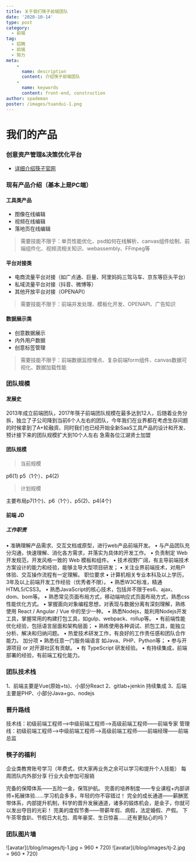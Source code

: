 ```yaml
---
title: 关于我们筷子前端团队
date: '2020-10-14'
type: post
category:
  - 前端
tag:
  - 招聘
  - 前端
  - 努力
meta:
    -
      name: description
      content: 介绍筷子前端团队
    -
      name: keywords
      content: front-end, construction
author: spademan
poster: /images/tuandui-1.png
---
```


# 我们的产品

### 创意资产管理&决策优化平台

* [详细介绍筷子官网](https://superme.kuaizi.co/zh/pc/)

### 现有产品介绍（基本上是PC端）

#### 工具类产品

* 图像在线编辑
* 视频在线编辑
* 落地页在线编辑

> 需要技能不限于：单页性能优化、psd如何在线解析、canvas组件绘制、前端组件化、视频流相关知识、webassembly、FFmpeg等

#### 平台对接类
* 电商流量平台对接（如广点通、巨量、阿里妈妈三驾马车、京东等巨头平台）
* 私域流量平台对接（抖音、微博等）
* 其他开放平台对接（OPENAPI）

> 需要技能不限于：前端并发处理、模板化开发、OPENAPI、广告知识

#### 数据展示类
* 创意数据展示
* 内外用户数据
* 创意标签管理

> 需要技能不限于：前端数据监控埋点、复杂前端form组件、canvas数据可视化、数据加载性能


### 团队规模
#### 发展史
2013年成立前端团队，2017年筷子前端团队规模在最多达到12人，后随着业务分拆，独立了子公司降到当前6个人左右的团队，今年我们在业界都在考虑生存问题的时候拿到了A+轮融资、同时我们也已经开始全新SaaS工具产品的设计和开发、预计接下来的团队规模扩大到10个人左右 急需各位江湖贤士加盟

#### 团队规模
> 当前规模

p6(1) p5（1个）、p4(2)

> 计划规模

主要布局p7(1个)、p6（1个）、p5(2)、p4(4个)

#### 前端 JD
##### 工作职责
• 准确理解产品需求、交互文档或原型，进行web产品前端开发。
• 与产品团队充分沟通，快速理解、消化各方需求，并落实为具体的开发工作。
• 负责制定 Web 开发规范，开发风格一致的 Web 模板和组件。 
• 技术视野广阔，有主导前端技术方案设计的能力和经验，能够主导大型项目研发； 
• 关注业界前端技术，对用户体验、交互操作流程有一定理解。
职位要求
• 计算机相关专业本科及以上学历， 3年及以上前端开发工作经验（优秀者不限）。 
• 熟悉W3C标准，精通HTML5/CSS3。 
• 熟悉JavaScript的核心技术，包括并不限于es6、ajax、dom、bom等。 
• 熟悉常见页面布局方式，移动端响应式页面布局方式，熟悉css性能优化方式。 
• 掌握面向对象编程思想，对表现与数据分离有深刻理解，熟练使用 React / Angular / Vue 中的至少一种。 
• 熟悉Nodejs，能利用Nodejs开发工具，掌握常用的构建打包工具，如gulp、webpack、rollup等。 
• 有前端性能优化经验，包括语言层面和架构层面； 
• 熟练使用各种调试、抓包工具，能独立分析、解决和归纳问题。 
• 热爱技术研发工作，有良好的工作责任感和团队合作能力。
加分项
• 熟悉任意一门服务端语言 如Java、PHP、Python等； 
• 参与开源项目 or 对开源社区有贡献。 
• 有 TypeScript 研发经验。 
• 有持续集成，前端部署的经验，有前端工程化能力。

### 团队技术栈
1、前端主要是Vue(原始+ts)、小部分React
2、gitlab+jenkin 持续集成
3、后端主要是PHP、小部分Java+go、nodejs


### 晋升路线
技术线：初级前端工程师-->中级前端工程师-->高级前端工程师——前端专家
管理线：初级前端工程师-->中级前端工程师-->高级前端工程师——前端经理——前端总监

### 筷子的福利
企业类教育账号学习（年费式，供大家再业务之余可以学习和提升个人技能）
每周团队内外部分享
行业大会参加可报销

完备的保障体系——五险一金，保驾护航。
完善的培养制度——专业课程+内部讲师+拓展体验……学习机会多多，年轻的你不容错过！
完全的成长通道——薪酬宽带体系，内部提升机制，科学的晋升发展通道，诸多的锻炼机会，是金子，你就可以发出夺目的光彩！
完美的度假节奏——带薪年假、病假，法定婚假、产假。
下午茶零食趴、节假日大礼包、周年豪奖、生日惊喜……还有更贴心的吗？

### 团队图片墙
![avatar](/blog/images/tj-1.jpg = 960 * 720)
![avatar](/blog/images/tj-2.jpg = 960 * 720)
